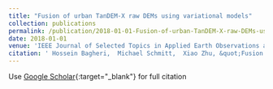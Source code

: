 ```yaml
---
title: "Fusion of urban TanDEM-X raw DEMs using variational models"
collection: publications
permalink: /publication/2018-01-01-Fusion-of-urban-TanDEM-X-raw-DEMs-using-variational-models
date: 2018-01-01
venue: 'IEEE Journal of Selected Topics in Applied Earth Observations and Remote Sensing'
citation: ' Hossein Bagheri,  Michael Schmitt,  Xiao Zhu, &quot;Fusion of urban TanDEM-X raw DEMs using variational models.&quot; IEEE Journal of Selected Topics in Applied Earth Observations and Remote Sensing, 2018.'
---
```

Use [Google Scholar](https://scholar.google.com/scholar?q=Fusion+of+urban+TanDEM+X+raw+DEMs+using+variational+models){:target="_blank"} for full citation